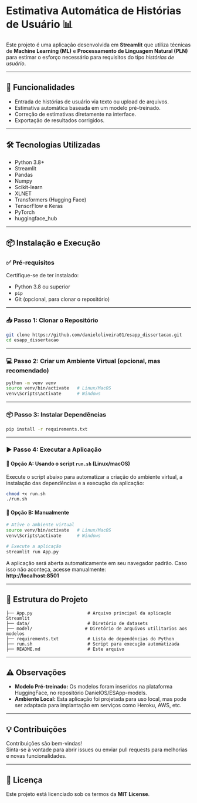 # Estimativa Automática de Histórias de Usuário 📊

Este projeto é uma aplicação desenvolvida em **Streamlit** que utiliza técnicas de **Machine Learning (ML)** e **Processamento de Linguagem Natural (PLN)** para estimar o esforço necessário para requisitos do tipo *histórias de usuário*.

---

## 🚀 Funcionalidades

- Entrada de histórias de usuário via texto ou upload de arquivos.
- Estimativa automática baseada em um modelo pré-treinado.
- Correção de estimativas diretamente na interface.
- Exportação de resultados corrigidos.

---

## 🛠️ Tecnologias Utilizadas

- Python 3.8+
- Streamlit
- Pandas
- Numpy
- Scikit-learn
- XLNET 
- Transformers (Hugging Face)
- TensorFlow e Keras
- PyTorch 
- huggingface_hub

---

## 📦 Instalação e Execução

### ✅ Pré-requisitos

Certifique-se de ter instalado:

- Python 3.8 ou superior
- `pip`
- Git (opcional, para clonar o repositório)

---

### 📥 Passo 1: Clonar o Repositório

```bash
git clone https://github.com/danieloliveira01/esapp_dissertacao.git
cd esapp_dissertacao
```

---

### 💻 Passo 2: Criar um Ambiente Virtual (opcional, mas recomendado)

```bash
python -m venv venv
source venv/bin/activate   # Linux/MacOS
venv\Scripts\activate      # Windows
```

---

### 📦 Passo 3: Instalar Dependências

```bash
pip install -r requirements.txt
```

---

### ▶️ Passo 4: Executar a Aplicação

#### 🔹 Opção A: Usando o script `run.sh` (Linux/macOS)

Execute o script abaixo para automatizar a criação do ambiente virtual, a instalação das dependências e a execução da aplicação:

```bash
chmod +x run.sh
./run.sh
```

#### 🔹 Opção B: Manualmente

```bash
# Ative o ambiente virtual
source venv/bin/activate   # Linux/MacOS
venv\Scripts\activate      # Windows

# Execute a aplicação
streamlit run App.py
```

A aplicação será aberta automaticamente em seu navegador padrão. Caso isso não aconteça, acesse manualmente:  
**http://localhost:8501**

---

## 📂 Estrutura do Projeto

```
├── App.py                     # Arquivo principal da aplicação Streamlit
├── data/                      # Diretório de datasets
├── model/                    # Diretório de arquivos utilitarios aos modelos
├── requirements.txt           # Lista de dependências do Python
├── run.sh                     # Script para execução automatizada
├── README.md                  # Este arquivo
```

---

## ⚠️ Observações

- **Modelo Pré-treinado:** Os modelos foram inseridos na plataforma HuggingFace, no repositório DanielOS/ESApp-models.
- **Ambiente Local:** Esta aplicação foi projetada para uso local, mas pode ser adaptada para implantação em serviços como Heroku, AWS, etc.

---

## 💡 Contribuições

Contribuições são bem-vindas!  
Sinta-se à vontade para abrir issues ou enviar pull requests para melhorias e novas funcionalidades.

---

## 📄 Licença

Este projeto está licenciado sob os termos da **MIT License**.
